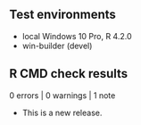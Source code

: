 ## Test environments

* local Windows 10 Pro, R 4.2.0
* win-builder (devel)

## R CMD check results

0 errors | 0 warnings | 1 note

* This is a new release.
